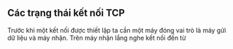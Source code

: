## Các trạng thái kết nối TCP

Trước khi một kết nối được thiết lập ta cần một máy đóng vai trò là máy gửi dữ liệu và máy nhận. Trên máy nhận lắng nghe kết nối đến từ 